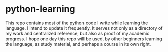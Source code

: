 # python-learning
This repo contains most of the python code I write while learning the language. I intend to update it frequently.
It serves not only as a directory of my work and centralized reference, but also as proof of my academic progress.
I hope one day this repo will be used, by other beginners learning the language, as study material, and perhaps a course in its own right.
